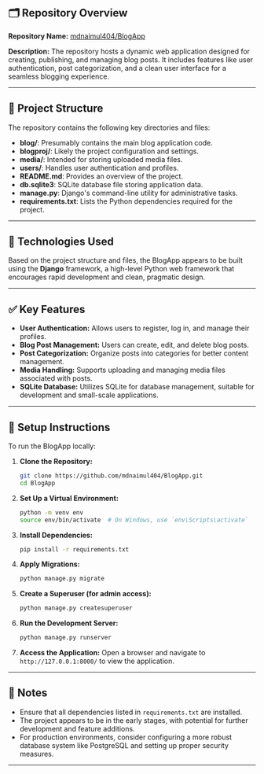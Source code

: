 
## 🗂️ Repository Overview

**Repository Name:** [mdnaimul404/BlogApp](https://github.com/mdnaimul404/BlogApp/tree/main)

**Description:**
The repository hosts a dynamic web application designed for creating, publishing, and managing blog posts. It includes features like user authentication, post categorization, and a clean user interface for a seamless blogging experience.

---

## 📁 Project Structure

The repository contains the following key directories and files:

* **blog/**: Presumably contains the main blog application code.
* **blogproj/**: Likely the project configuration and settings.
* **media/**: Intended for storing uploaded media files.
* **users/**: Handles user authentication and profiles.
* **README.md**: Provides an overview of the project.
* **db.sqlite3**: SQLite database file storing application data.
* **manage.py**: Django's command-line utility for administrative tasks.
* **requirements.txt**: Lists the Python dependencies required for the project.

---

## 🧰 Technologies Used

Based on the project structure and files, the BlogApp appears to be built using the **Django** framework, a high-level Python web framework that encourages rapid development and clean, pragmatic design.

---

## ✅ Key Features

* **User Authentication:** Allows users to register, log in, and manage their profiles.
* **Blog Post Management:** Users can create, edit, and delete blog posts.
* **Post Categorization:** Organize posts into categories for better content management.
* **Media Handling:** Supports uploading and managing media files associated with posts.
* **SQLite Database:** Utilizes SQLite for database management, suitable for development and small-scale applications.

---

## 🔧 Setup Instructions

To run the BlogApp locally:

1. **Clone the Repository:**

   ```bash
   git clone https://github.com/mdnaimul404/BlogApp.git
   cd BlogApp
   ```

2. **Set Up a Virtual Environment:**

   ```bash
   python -m venv env
   source env/bin/activate  # On Windows, use `env\Scripts\activate`
   ```

3. **Install Dependencies:**

   ```bash
   pip install -r requirements.txt
   ```

4. **Apply Migrations:**

   ```bash
   python manage.py migrate
   ```

5. **Create a Superuser (for admin access):**

   ```bash
   python manage.py createsuperuser
   ```

6. **Run the Development Server:**

   ```bash
   python manage.py runserver
   ```

7. **Access the Application:**
   Open a browser and navigate to `http://127.0.0.1:8000/` to view the application.

---

## 📌 Notes

* Ensure that all dependencies listed in `requirements.txt` are installed.
* The project appears to be in the early stages, with potential for further development and feature additions.
* For production environments, consider configuring a more robust database system like PostgreSQL and setting up proper security measures.

---
